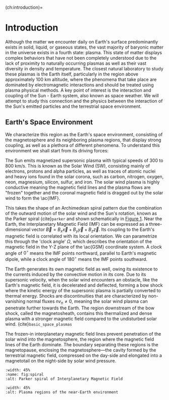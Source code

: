 (ch:introduction)=
# Introduction


Although the matter we encounter daily on Earth's surface predominantly exists in solid, liquid, or gaseous states, the vast majority of baryonic matter in the universe exists in a fourth state: plasma. This state of matter displays complex behaviors that have not been completely understood due to the lack of proximity to naturally occurring plasmas as well as their vast diversity in density and temperature. The closest natural laboratory to study these plasmas is the Earth itself, particularly in the region above approximately 100 km altitude, where the phenomena that take place are dominated by electromagnetic interactions and should be treated using plasma physical methods. A key point of interest is the interaction and coupling of the Sun - Earth system, also known as space weather. We will attempt to study this connection and the physics between the interaction of the Sun's emitted particles and the terrestrial space environment.

## Earth's Space Environment

We characterize this region as the Earth's space environment, consisting of the magnetosphere and its neighboring plasma regions, that display strong coupling, as well as a plethora of different phenomena. To understand this environment we shall start from its driving forces: 

The Sun emits magnetized supersonic plasma with typical speeds of 300 to 800 km/s. This is known as the Solar Wind (SW), consisting mainly of electrons, protons and alpha particles, as well as traces of atomic nuclei and heavy ions found in the solar corona, such as carbon, nitrogen, oxygen, neon, magnesium, silicon, sulfur, and iron. The solar wind plasma is highly conductive meaning the magnetic field lines and the plasma flows are "frozen" together and the coronal magnetic field is dragged out by the solar wind to form the \ac{IMF}. 

This takes the shape of an Archimedean spiral pattern due the combination of the outward motion of the solar wind and the Sun's rotation, known as the Parker spiral {cite}`parker` and shown schematically in [Figure 1](fig:spiral). Near the Earth, the Interplanetary Magnetic Field (IMF) can be expressed as a three-dimensional vector $\vec{B} = B_x \vec{x}+B_y \vec{y}+B_z \vec{z}$. Its coupling to the Earth's magnetic field is correlated with its local orientation. We can parametrize this through the 'clock angle' $\Omega$, which describes the orientation of the magnetic field in the Y-Z plane of the \ac{GSM} coordinate system. A clock angle of $0^\circ$ means the IMF points northward, parallel to Earth's magnetic dipole, while a clock angle of $180^\circ$ means the IMF points southward.


The Earth generates its own magnetic field as well, owing its existence to the currents induced by the convective motion in its core. Due to its supersonic velocity, when the solar wind encounters an obstacle, like the Earth's magnetic field, it is decelerated and deflected, forming a bow shock where the kinetic energy of the supersonic plasma is partially converted to thermal energy. Shocks are discontinuities that are characterized by non-vanishing normal fluxes $n v_n \neq 0$, meaning the solar wind plasma can penetrate further towards the Earth. The region downstream of the bow shock, called the magnetosheath, contains this thermalized and dense plasma with a stronger magnetic field compared to the undisturbed solar wind. {cite}`basic_space_plasmas`


The frozen-in interplanetary magnetic field lines prevent penetration of the solar wind into the magnetosphere, the region where the magnetic field lines of the Earth dominate. The boundary separating these regions is the magnetopause, enclosing the magnetosphere—the cavity formed by the terrestrial magnetic field, compressed on the day-side and elongated into a magnetotail on the night-side by solar wind pressure.  

```{image} ./images/imf.png
:width: 45%
:name: fig:spiral
:alt: Parker spiral of Interplanetary Magnetic Field
```

```{image} ./images/mgnsphere.png
:width: 45%
:alt: Plasma regions of the near-Earth environment
```

